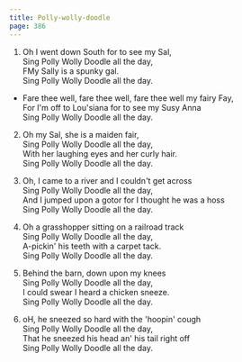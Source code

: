 ```yaml
---
title: Polly-wolly-doodle
page: 386
---  
```



1. Oh I went down South for to see my Sal,  
Sing Polly Wolly Doodle all the day,  
FMy Sally is a spunky gal.  
Sing Polly Wolly Doodle all the day.  


- Fare thee well, fare thee well, fare thee well my fairy Fay,  
For I'm off to Lou'siana for to see my Susy Anna  
Sing Polly Wolly Doodle all the day.  


2. Oh my Sal, she is a maiden fair,  
Sing Polly Wolly Doodle all the day,  
With her laughing eyes and her curly hair.  
Sing Polly Wolly Doodle all the day.  


3. Oh, I came to a river and I couldn't get across  
Sing Polly Wolly Doodle all the day,  
And I jumped upon a gotor for I thought he was a hoss  
Sing Polly Wolly Doodle all the day.  


4. Oh a grasshopper sitting on a railroad track  
Sing Polly Wolly Doodle all the day,  
A-pickin' his teeth with a carpet tack.  
Sing Polly Wolly Doodle all the day.  


5. Behind the barn, down upon my knees  
Sing Polly Wolly Doodle all the day,  
I could swear I heard a chicken sneeze.  
Sing Polly Wolly Doodle all the day.  


6. oH, he sneezed so hard with the 'hoopin' cough  
Sing Polly Wolly Doodle all the day,  
That he sneezed his head an' his tail right off  
Sing Polly Wolly Doodle all the day.   